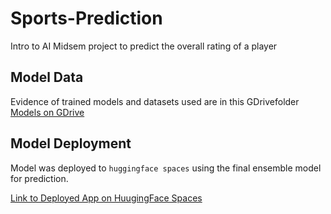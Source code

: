 # Sports-Prediction
Intro to AI Midsem project to predict the overall rating of a player

## Model Data
Evidence of trained models and datasets used are in this GDrivefolder [Models on GDrive](https://drive.google.com/drive/folders/1317J_K9zIBIcKgtYc1FBPerRll_4zz7n?usp=share_link)

## Model Deployment
Model was deployed to `huggingface spaces` using the final ensemble model for prediction.


[Link to Deployed App on HuugingFace Spaces](https://huggingface.co/spaces/angelcaptan/sports-prediction)

